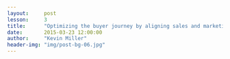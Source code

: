 ```yaml
---
layout:     post
lesson:		3
title:      "Optimizing the buyer journey by aligning sales and marketing"
date:       2015-03-23 12:00:00
author:     "Kevin Miller"
header-img: "img/post-bg-06.jpg"
---
```

